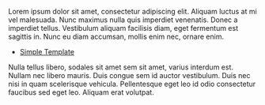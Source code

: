 Lorem ipsum dolor sit amet, consectetur adipiscing elit. Aliquam luctus at mi vel malesuada. Nunc maximus nulla quis imperdiet venenatis. Donec a imperdiet tellus. Vestibulum aliquam facilisis diam, eget fermentum est sagittis in. Nunc eu diam accumsan, mollis enim nec, ornare enim. 

- [Simple Template](./simple.md)

Nulla tellus libero, sodales sit amet sem sit amet, varius interdum est. Nullam nec libero mauris. Duis congue sem id auctor vestibulum. Duis nec nisi in quam scelerisque vehicula. Pellentesque eget leo id odio consectetur faucibus sed eget leo. Aliquam erat volutpat.

